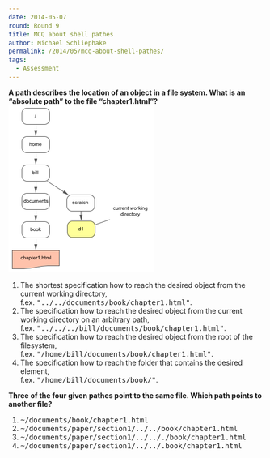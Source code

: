 ```yaml
---
date: 2014-05-07
round: Round 9
title: MCQ about shell pathes
author: Michael Schliephake
permalink: /2014/05/mcq-about-shell-pathes/
tags:
  - Assessment
---
```

**A path describes the location of an object in a file system. What is an &#8220;absolute path&#8221; to the file &#8220;chapter1.html&#8221;?**  
[<img src="/uploads/2014/05/assignment1.png" alt="assignment1" width="288" height="329" class="alignnone size-full wp-image-7004" />][1]

1.  The shortest specification how to reach the desired object from the current working directory,  
    f.ex. <tt>"../../documents/book/chapter1.html"</tt>.
2.  The specification how to reach the desired object from the current working directory on an arbitrary path,  
    f.ex. <tt>"../../../bill/documents/book/chapter1.html"</tt>.
3.  The specification how to reach the desired object from the root of the filesystem,  
    f.ex. <tt>"/home/bill/documents/book/chapter1.html"</tt>.
4.  The specification how to reach the folder that contains the desired element,  
    f.ex. <tt>"/home/bill/documents/book/"</tt>.

**Three of the four given pathes point to the same file. Which path points to another file?**

1.  <tt>~/documents/book/chapter1.html</tt>
2.  <tt>~/documents/paper/section1/../../book/chapter1.html</tt>
3.  <tt>~/documents/paper/section1/../.././book/chapter1.html</tt>
4.  <tt>~/documents/paper/section1/../../.book/chapter1.html</tt>

 [1]: /uploads/2014/05/assignment1.png
